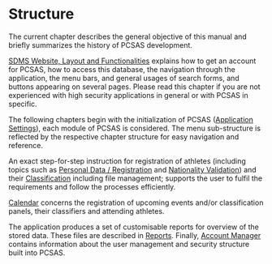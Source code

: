 # Structure

The current chapter describes the general objective of this manual and briefly summarizes the history of PCSAS development. 

[SDMS Website, Layout and Functionalities](layout-and-functionalities/access.md) explains how to get an account for PCSAS, 
how to access this database, the navigation through the application, the menu bars, and general usages of search forms, and 
buttons appearing on several pages. Please read this chapter if you are not experienced with high security applications in 
general or with PCSAS in specific.

The following chapters begin with the initialization of PCSAS ([Application Settings](application-settings/configuration.md)), 
each module of PCSAS is considered. The menu sub-structure is reflected by the respective chapter structure for easy navigation 
and reference.

An exact step-for-step instruction for registration of athletes (including topics such as 
[Personal Data / Registration](athletes/personal-data-or-registration.md) and [Nationality Validation](athletes/nationality-validation.md)) 
and their [Classification](athletes/classification.md) including file management; supports the user to fulfil the requirements and follow 
the processes efficiently.

[Calendar](calendar/competitions.md) concerns the registration of upcoming events and/or classification panels, their classifiers 
and attending athletes.

The application produces a set of customisable reports for overview of the stored data. These files are described in 
[Reports](reports/classification-files.md). Finally, [Account Manager](account-manager/user-accounts.md) contains 
information about the user management and security structure built into PCSAS.